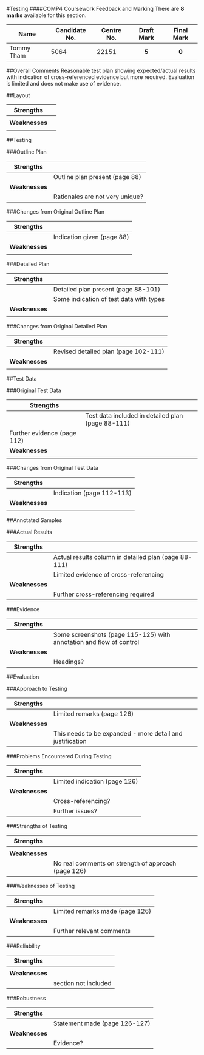 #Testing
####COMP4 Coursework Feedback and Marking
There are **8 marks** available for this section.

|Name|Candidate No.|Centre No.|Draft Mark|Final Mark|
|-|-|-|:-:|:-:|
|Tommy Tham|5064|22151|**5**|**0**|

##Overall Comments
Reasonable test plan showing expected/actual results with indication of cross-referenced evidence but more required. Evaluation is limited and does not make use of evidence.

##Layout

|**Strengths**||
|-|-|
|| |
|**Weaknesses**||
|| |

##Testing

###Outline Plan

|**Strengths**||
|-|-|
||Outline plan present (page 88)|
|**Weaknesses**||
||Rationales are not very unique?|

###Changes from Original Outline Plan

|**Strengths**||
|-|-|
||Indication given (page 88)|
|**Weaknesses**||
|| |

###Detailed Plan

|**Strengths**||
|-|-|
||Detailed plan present (page 88-101)|
||Some indication of test data with types|
|**Weaknesses**||
|| |

###Changes from Original Detailed Plan

|**Strengths**||
|-|-|
||Revised detailed plan (page 102-111)|
|**Weaknesses**||
|| |

##Test Data

###Original Test Data

|**Strengths**||
|-|-|
||Test data included in detailed plan (page 88-111)|
|Further evidence (page 112)|
|**Weaknesses**||
|| |

###Changes from Original Test Data

|**Strengths**||
|-|-|
||Indication (page 112-113)|
|**Weaknesses**||
|| |

##Annotated Samples

###Actual Results

|**Strengths**||
|-|-|
||Actual results column in detailed plan (page 88-111)|
||Limited evidence of cross-referencing|
|**Weaknesses**||
||Further cross-referencing required|

###Evidence

|**Strengths**||
|-|-|
||Some screenshots (page 115-125) with annotation and flow of control|
|**Weaknesses**||
||Headings?|

##Evaluation

###Approach to Testing

|**Strengths**||
|-|-|
||Limited remarks (page 126)|
|**Weaknesses**||
||This needs to be expanded - more detail and justification|

###Problems Encountered During Testing

|**Strengths**||
|-|-|
||Limited indication (page 126)|
|**Weaknesses**||
||Cross-referencing?|
||Further issues?|

###Strengths of Testing

|**Strengths**||
|-|-|
|| |
|**Weaknesses**||
||No real comments on strength of approach (page 126)|

###Weaknesses of Testing

|**Strengths**||
|-|-|
||Limited remarks made (page 126)|
|**Weaknesses**||
||Further relevant comments|

###Reliability

|**Strengths**||
|-|-|
|| |
|**Weaknesses**||
||section not included|

###Robustness

|**Strengths**||
|-|-|
||Statement made (page 126-127)|
|**Weaknesses**||
||Evidence?|